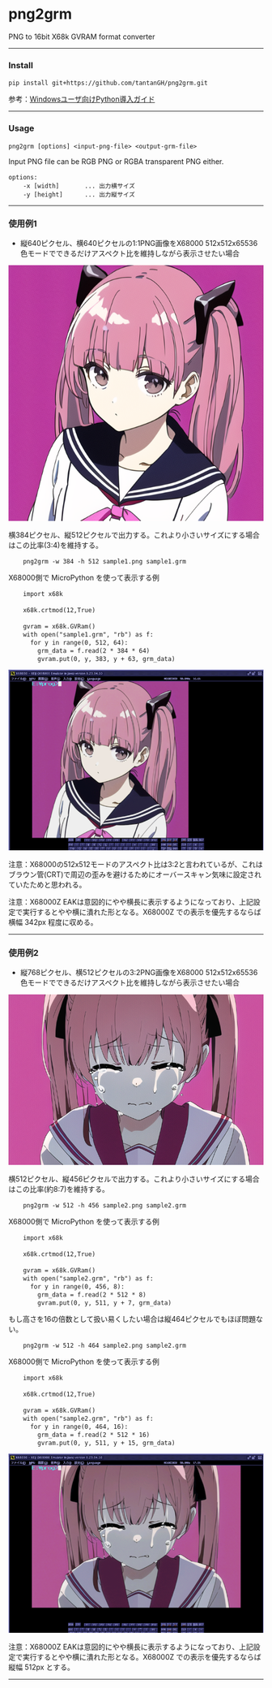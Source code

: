 # png2grm
PNG to 16bit X68k GVRAM format converter

---

### Install

    pip install git+https://github.com/tantanGH/png2grm.git

参考：[Windowsユーザ向けPython導入ガイド](https://github.com/tantanGH/distribution/blob/main/windows_python_for_x68k.md)

---

### Usage

    png2grm [options] <input-png-file> <output-grm-file>

Input PNG file can be RGB PNG or RGBA transparent PNG either.

    options:
        -x [width]       ... 出力横サイズ
        -y [height]      ... 出力縦サイズ

---

### 使用例1

- 縦640ピクセル、横640ピクセルの1:1PNG画像をX68000 512x512x65536色モードでできるだけアスペクト比を維持しながら表示させたい場合

<img src='images/sample1.png'/>

横384ピクセル、縦512ピクセルで出力する。これより小さいサイズにする場合はこの比率(3:4)を維持する。

        png2grm -w 384 -h 512 sample1.png sample1.grm

X68000側で MicroPython を使って表示する例

        import x68k

        x68k.crtmod(12,True)

        gvram = x68k.GVRam()
        with open("sample1.grm", "rb") as f:
          for y in range(0, 512, 64):
            grm_data = f.read(2 * 384 * 64)
            gvram.put(0, y, 383, y + 63, grm_data)

<img src='images/sample1x.png'/>

注意：X68000の512x512モードのアスペクト比は3:2と言われているが、これはブラウン管(CRT)で周辺の歪みを避けるためにオーバースキャン気味に設定されていたためと思われる。

注意：X68000Z EAKは意図的にやや横長に表示するようになっており、上記設定で実行するとやや横に潰れた形となる。X68000Z での表示を優先するならば横幅 342px 程度に収める。

---

### 使用例2

- 縦768ピクセル、横512ピクセルの3:2PNG画像をX68000 512x512x65536色モードでできるだけアスペクト比を維持しながら表示させたい場合

<img src='images/sample2.png'/>

横512ピクセル、縦456ピクセルで出力する。これより小さいサイズにする場合はこの比率(約8:7)を維持する。

        png2grm -w 512 -h 456 sample2.png sample2.grm

X68000側で MicroPython を使って表示する例

        import x68k

        x68k.crtmod(12,True)

        gvram = x68k.GVRam()
        with open("sample2.grm", "rb") as f:
          for y in range(0, 456, 8):
            grm_data = f.read(2 * 512 * 8)
            gvram.put(0, y, 511, y + 7, grm_data)

もし高さを16の倍数として扱い易くしたい場合は縦464ピクセルでもほぼ問題ない。

        png2grm -w 512 -h 464 sample2.png sample2.grm

X68000側で MicroPython を使って表示する例

        import x68k

        x68k.crtmod(12,True)

        gvram = x68k.GVRam()
        with open("sample2.grm", "rb") as f:
          for y in range(0, 464, 16):
            grm_data = f.read(2 * 512 * 16)
            gvram.put(0, y, 511, y + 15, grm_data)

<img src='images/sample2x.png'/>

注意：X68000Z EAKは意図的にやや横長に表示するようになっており、上記設定で実行するとやや横に潰れた形となる。X68000Z での表示を優先するならば縦幅 512px とする。

---